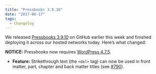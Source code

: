 ```yaml
---
title: "Pressbooks 3.9.10"
date: "2017-06-17"
tags: 
  - Changelog
---
```


We released [Pressbooks 3.9.10](https://github.com/pressbooks/pressbooks/releases/tag/3.9.10) on GitHub earlier this week and finished deploying it across our hosted networks today. Here’s what changed:

**NOTICE:** Pressbooks now requires [WordPress 4.7.5](https://wordpress.org/news/2017/05/wordpress-4-7-5/).

- **Feature:** Strikethrough text (the `<del>` tag) can now be used in front matter, part, chapter and back matter titles (see [#790](https://github.com/pressbooks/pressbooks/issues/790)).

